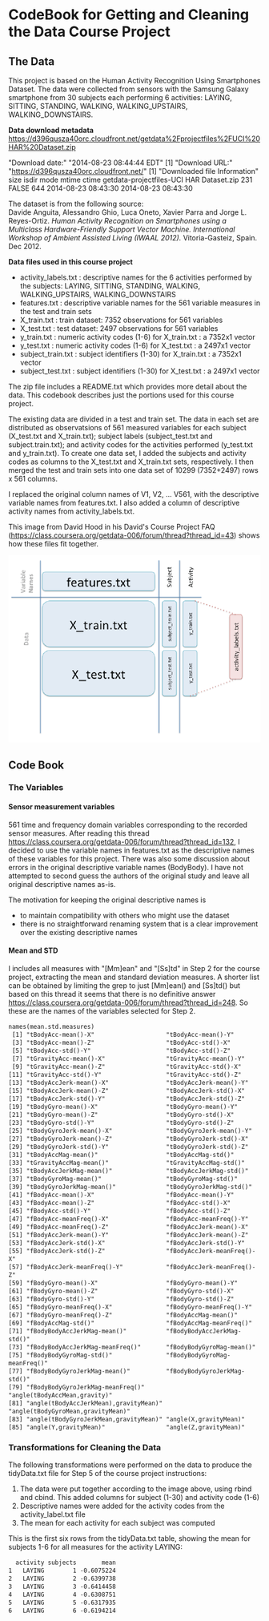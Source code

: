 CodeBook for Getting and Cleaning the Data Course Project
========================================================
The Data
--------------------------------------------------------
This project is based on the Human Activity Recognition Using Smartphones Dataset.
The data were collected from sensors with the Samsung Galaxy smartphone from 30 subjects each performing 6 activities: LAYING, SITTING, STANDING, WALKING, WALKING_UPSTAIRS, WALKING_DOWNSTAIRS. 

**Data download metadata**  
https://d396qusza40orc.cloudfront.net/getdata%2Fprojectfiles%2FUCI%20HAR%20Dataset.zip

"Download date:" "2014-08-23 08:44:44 EDT"
[1] "Download URL:" "https://d396qusza40orc.cloudfront.net/"
[1] "Downloaded file Information"
                                         size isdir mode               mtime               ctime
getdata-projectfiles-UCI HAR Dataset.zip  231 FALSE  644 2014-08-23 08:43:30 2014-08-23 08:43:30

The dataset is from the following source:  
Davide Anguita, Alessandro Ghio, Luca Oneto, Xavier Parra and Jorge L. Reyes-Ortiz. *Human Activity Recognition on Smartphones using a Multiclass Hardware-Friendly Support Vector Machine. International Workshop of Ambient Assisted Living (IWAAL 2012).* Vitoria-Gasteiz, Spain. Dec 2012.

**Data files used in this course project**  
* activity_labels.txt   : descriptive names for the 6 activities performed by the subjects: LAYING, SITTING, STANDING, WALKING, WALKING_UPSTAIRS, WALKING_DOWNSTAIRS
* features.txt          : descriptive variable names for the 561 variable measures in the test and train sets
* X_train.txt           : train dataset: 7352 observations for 561 variables
* X_test.txt            : test dataset: 2497 observations for 561 variables
* y_train.txt           : numeric activity codes (1-6) for X_train.txt : a 7352x1 vector
* y_test.txt            : numeric activity codes (1-6) for X_test.txt : a 2497x1 vector
* subject_train.txt     : subject identifiers (1-30) for X_train.txt : a 7352x1 vector
* subject_test.txt      : subject identifiers (1-30) for X_test.txt : a 2497x1 vector

The zip file includes a README.txt which provides more detail about the data. This codebook describes just the portions used for this course project.  

The existing data are divided in a test and train set. The data in each set are distributed as observatsions of 561 measured variables for each subject (X_test.txt and X_train.txt); subject labels (subject_test.txt and subject.train.txt); and activity codes for the activities performed (y_test.txt and y_train.txt). To create one data set, I added the subjects and activity codes as columns to the X_test.txt and X_train.txt sets, respectively. I then merged the test and train sets into one data set of 10299 (7352+2497) rows x 561 columns.

I replaced the original column names of V1, V2, ... V561, with the descriptive variable names from features.txt. I also added a column of descriptive activity names from activity_labels.txt.   

This image from David Hood in his David's Course Project FAQ (https://class.coursera.org/getdata-006/forum/thread?thread_id=43) shows how these files fit together. 

![alt How the data files fit together](dataconfig.png)

Code Book
--------------------------------------------------------
### The Variables 
#### Sensor measurement variables
561 time and frequency domain variables corresponding to the recorded sensor measures.
After reading this thread https://class.coursera.org/getdata-006/forum/thread?thread_id=132, I decided to use the variable names in features.txt as the descriptive names of these variables for this project. There was also some discussion about errors in the original descriptive variable names (BodyBody). I have not attempted to second guess the authors of the original study and leave all original descriptive names as-is. 

The motivation for keeping the original descriptive names is 
* to maintain compatibility with others who might use the dataset
* there is no straightforward renaming system that is a clear improvement over the existing descriptive names

#### Mean and STD
I includes all measures with "[Mm]ean" and "[Ss]td" in Step 2 for the course project, extracting the mean and standard deviation measures. A shorter list can be obtained by limiting the grep to just [Mm]ean() and [Ss]td() but based on this thread it seems that there is no definitive answer https://class.coursera.org/getdata-006/forum/thread?thread_id=248.  So these are the names of the variables selected for Step 2. 

```
names(mean.std.measures)
 [1] "tBodyAcc-mean()-X"                    "tBodyAcc-mean()-Y"                   
 [3] "tBodyAcc-mean()-Z"                    "tBodyAcc-std()-X"                    
 [5] "tBodyAcc-std()-Y"                     "tBodyAcc-std()-Z"                    
 [7] "tGravityAcc-mean()-X"                 "tGravityAcc-mean()-Y"                
 [9] "tGravityAcc-mean()-Z"                 "tGravityAcc-std()-X"                 
[11] "tGravityAcc-std()-Y"                  "tGravityAcc-std()-Z"                 
[13] "tBodyAccJerk-mean()-X"                "tBodyAccJerk-mean()-Y"               
[15] "tBodyAccJerk-mean()-Z"                "tBodyAccJerk-std()-X"                
[17] "tBodyAccJerk-std()-Y"                 "tBodyAccJerk-std()-Z"                
[19] "tBodyGyro-mean()-X"                   "tBodyGyro-mean()-Y"                  
[21] "tBodyGyro-mean()-Z"                   "tBodyGyro-std()-X"                   
[23] "tBodyGyro-std()-Y"                    "tBodyGyro-std()-Z"                   
[25] "tBodyGyroJerk-mean()-X"               "tBodyGyroJerk-mean()-Y"              
[27] "tBodyGyroJerk-mean()-Z"               "tBodyGyroJerk-std()-X"               
[29] "tBodyGyroJerk-std()-Y"                "tBodyGyroJerk-std()-Z"               
[31] "tBodyAccMag-mean()"                   "tBodyAccMag-std()"                   
[33] "tGravityAccMag-mean()"                "tGravityAccMag-std()"                
[35] "tBodyAccJerkMag-mean()"               "tBodyAccJerkMag-std()"               
[37] "tBodyGyroMag-mean()"                  "tBodyGyroMag-std()"                  
[39] "tBodyGyroJerkMag-mean()"              "tBodyGyroJerkMag-std()"              
[41] "fBodyAcc-mean()-X"                    "fBodyAcc-mean()-Y"                   
[43] "fBodyAcc-mean()-Z"                    "fBodyAcc-std()-X"                    
[45] "fBodyAcc-std()-Y"                     "fBodyAcc-std()-Z"                    
[47] "fBodyAcc-meanFreq()-X"                "fBodyAcc-meanFreq()-Y"               
[49] "fBodyAcc-meanFreq()-Z"                "fBodyAccJerk-mean()-X"               
[51] "fBodyAccJerk-mean()-Y"                "fBodyAccJerk-mean()-Z"               
[53] "fBodyAccJerk-std()-X"                 "fBodyAccJerk-std()-Y"                
[55] "fBodyAccJerk-std()-Z"                 "fBodyAccJerk-meanFreq()-X"           
[57] "fBodyAccJerk-meanFreq()-Y"            "fBodyAccJerk-meanFreq()-Z"           
[59] "fBodyGyro-mean()-X"                   "fBodyGyro-mean()-Y"                  
[61] "fBodyGyro-mean()-Z"                   "fBodyGyro-std()-X"                   
[63] "fBodyGyro-std()-Y"                    "fBodyGyro-std()-Z"                   
[65] "fBodyGyro-meanFreq()-X"               "fBodyGyro-meanFreq()-Y"              
[67] "fBodyGyro-meanFreq()-Z"               "fBodyAccMag-mean()"                  
[69] "fBodyAccMag-std()"                    "fBodyAccMag-meanFreq()"              
[71] "fBodyBodyAccJerkMag-mean()"           "fBodyBodyAccJerkMag-std()"           
[73] "fBodyBodyAccJerkMag-meanFreq()"       "fBodyBodyGyroMag-mean()"             
[75] "fBodyBodyGyroMag-std()"               "fBodyBodyGyroMag-meanFreq()"         
[77] "fBodyBodyGyroJerkMag-mean()"          "fBodyBodyGyroJerkMag-std()"          
[79] "fBodyBodyGyroJerkMag-meanFreq()"      "angle(tBodyAccMean,gravity)"         
[81] "angle(tBodyAccJerkMean),gravityMean)" "angle(tBodyGyroMean,gravityMean)"    
[83] "angle(tBodyGyroJerkMean,gravityMean)" "angle(X,gravityMean)"                
[85] "angle(Y,gravityMean)"                 "angle(Z,gravityMean)"   
```

### Transformations for Cleaning the Data
The following transformations were performed on the data to produce the tidyData.txt file
for Step 5 of the course project instructions:

1. The data were put together according to the image above, using rbind and cbind. This added
columns for subject (1-30) and activity code (1-6)
2. Descriptive names were added for the activity codes from the activity_label.txt file 
3. The mean for each activity for each subject was computed

This is the first six rows from the tidyData.txt table, showing the mean for subjects 1-6 for all measures for the activity LAYING: 
````
  activity subjects       mean
1   LAYING        1 -0.6075224
2   LAYING        2 -0.6399738
3   LAYING        3 -0.6414458
4   LAYING        4 -0.6308751
5   LAYING        5 -0.6317935
6   LAYING        6 -0.6194214
````

